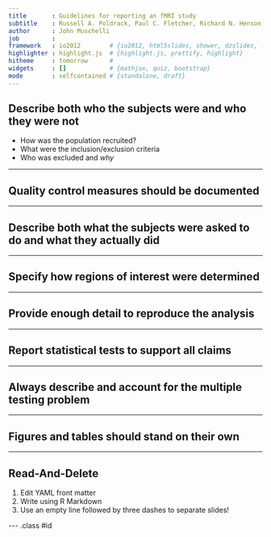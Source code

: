 ```yaml
---
title       : Guidelines for reporting an fMRI study
subtitle    : Russell A. Poldrack, Paul C. Fletcher, Richard N. Henson, Keith J. Worsley, Matthew Brett, and Thomas E. Nichols
author      : John Muschelli
job         : 
framework   : io2012        # {io2012, html5slides, shower, dzslides, ...}
highlighter : highlight.js  # {highlight.js, prettify, highlight}
hitheme     : tomorrow      # 
widgets     : []            # {mathjax, quiz, bootstrap}
mode        : selfcontained # {standalone, draft}
---
```



## Describe both who the subjects were and who they were not

* How was the population recruited? 
* What were the inclusion/exclusion criteria 
* Who was excluded and *why*

---

## Quality control measures should be documented

---

## Describe both what the subjects were asked to do and what they actually did

---
## Specify how regions of interest were determined

---

## Provide enough detail to reproduce the analysis

---

## Report statistical tests to support all claims

---

## Always describe and account for the multiple testing problem

---

## Figures and tables should stand on their own

---


## Read-And-Delete

1. Edit YAML front matter
2. Write using R Markdown
3. Use an empty line followed by three dashes to separate slides!

--- .class #id 


